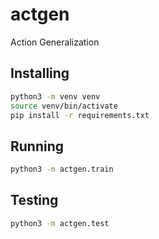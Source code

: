 # actgen
Action Generalization

## Installing
```bash
python3 -m venv venv
source venv/bin/activate
pip install -r requirements.txt
```

## Running
```bash
python3 -m actgen.train
```

## Testing
```bash
python3 -m actgen.test
```